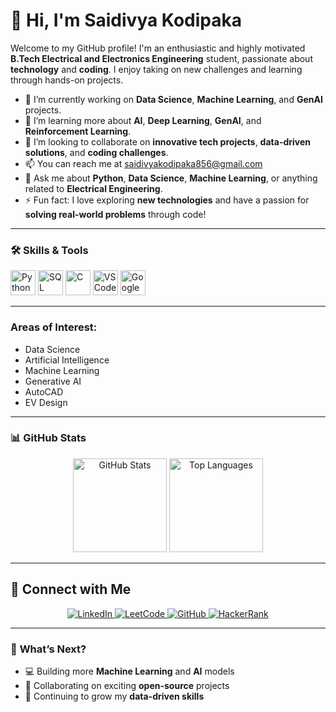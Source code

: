 # 👋 **Hi, I'm Saidivya Kodipaka**  

Welcome to my GitHub profile! I'm an enthusiastic and highly motivated **B.Tech Electrical and Electronics Engineering** student, passionate about **technology** and **coding**. I enjoy taking on new challenges and learning through hands-on projects.

- 🔭 I’m currently working on **Data Science**, **Machine Learning**, and **GenAI** projects.
- 🌱 I’m learning more about **AI**, **Deep Learning**, **GenAI**, and **Reinforcement Learning**.
- 👯 I’m looking to collaborate on **innovative tech projects**, **data-driven solutions**, and **coding challenges**.
- 📫 You can reach me at [saidivyakodipaka856@gmail.com](mailto:saidivyakodipaka856@gmail.com)
- 💬 Ask me about **Python**, **Data Science**, **Machine Learning**, or anything related to **Electrical Engineering**.
- ⚡ Fun fact: I love exploring **new technologies** and have a passion for **solving real-world problems** through code!

---

### 🛠️ **Skills & Tools**  
<p align="left">
    <img src="https://img.icons8.com/color/48/000000/python.png" alt="Python" width="40" height="40"/>
    <img src="https://img.icons8.com/ios-filled/50/000000/sql.png" alt="SQL" width="40" height="40"/>
    <img src="https://img.icons8.com/color/48/000000/c-programming.png" alt="C" width="40" height="40"/>
    <img src="https://img.icons8.com/color/48/000000/visual-studio-code-2019.png" alt="VSCode" width="40" height="40"/>
    <img src="https://img.icons8.com/color/48/000000/google-colab.png" alt="Google Colab" width="40" height="40"/>
</p>

---

### **Areas of Interest**:  
- Data Science  
- Artificial Intelligence  
- Machine Learning  
- Generative AI  
- AutoCAD
- EV Design

---

### 📊 **GitHub Stats**  
<p align="center">
  <img src="https://github-readme-stats.vercel.app/api?username=saidivya-14&show_icons=true&theme=radical&count_private=true" alt="GitHub Stats" height="150"/>
  <img src="https://github-readme-stats.vercel.app/api/top-langs?username=saidivya-14&show_icons=true&locale=en&layout=compact&theme=radical&count_private=true" alt="Top Languages" height="150"/>
</p>

---

## 🤝 **Connect with Me**  
<p align="center">
  <a href="https://www.linkedin.com/in/saidivya-kodipaka">
    <img src="https://img.shields.io/badge/LinkedIn-0077b5?style=for-the-badge&logo=linkedin&logoColor=white" alt="LinkedIn" />
  </a>
  <a href="https://leetcode.com/saidivya_14">
    <img src="https://img.shields.io/badge/LeetCode-000000?style=for-the-badge&logo=leetcode&logoColor=yellow" alt="LeetCode" />
  </a>
  <a href="https://github.com/saidivya-14">
    <img src="https://img.shields.io/badge/GitHub-181717?style=for-the-badge&logo=github&logoColor=white" alt="GitHub" />
  </a>
  <a href="https://www.hackerrank.com/profile/saidivyakodipaka">
    <img src="https://img.shields.io/badge/HackerRank-2EC866?style=for-the-badge&logo=hackerrank&logoColor=white" alt="HackerRank" />
  </a>
</p>


---

### 🎯 **What’s Next?**  
- 💻 Building more **Machine Learning** and **AI** models
- 🔄 Collaborating on exciting **open-source** projects
- 🚀 Continuing to grow my **data-driven skills**

